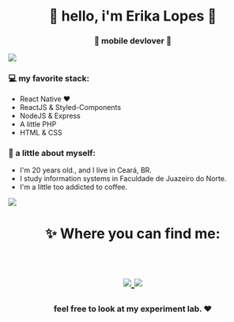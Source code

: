 <h1 align="center"> 🤩 hello, i'm Erika Lopes 🤩 </h1>
<h3 align="center">🚀 mobile devlover 🚀</h3>

<img src="https://yata-apix-a9caea66-ad78-425f-aa08-e292558ebb65.lss.locawebcorp.com.br/b7c7dbff38ae4f419c94ce8d2254b9d9.png"> 

### 💻 my favorite stack:
- React Native ❤
- ReactJS & Styled-Components
- NodeJS & Express
- A little PHP
- HTML & CSS

### 👧 a little about myself:
- I'm 20 years old., and I live in Ceará, BR.
- I study information systems in Faculdade de Juazeiro do Norte.
- I'm a little too addicted to coffee.

<img src="https://yata-apix-a9caea66-ad78-425f-aa08-e292558ebb65.lss.locawebcorp.com.br/b7c7dbff38ae4f419c94ce8d2254b9d9.png"> 

<h1 align="center">
✨ Where you can find me:
  
  <p align="center"><br/>
   <a href="https://www.linkedin.com/in/erika-lopes/">
    <img src="https://img.shields.io/badge/linkedin-erika--lopes-blue">
  </a>
  
  <a href="https://www.instagram.com/erika.cafezin/">
    <img src="https://img.shields.io/badge/instagram-erika.cafezin-red">
  </a>
</p>
</h1>

<h3 align="center"><strong> feel free to look at my experiment lab. ❤ </strong> </h3>


